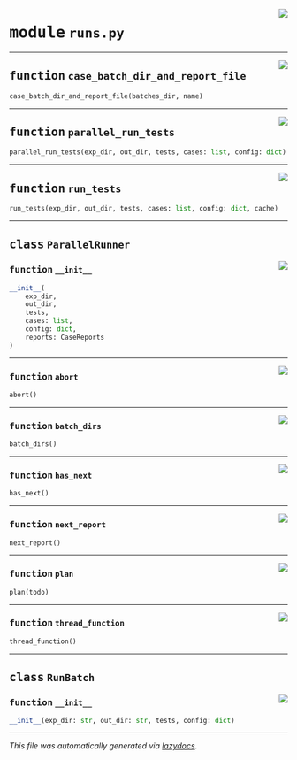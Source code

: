 <!-- markdownlint-disable -->

<a href="../booktest/runs.py#L0"><img align="right" style="float:right;" src="https://img.shields.io/badge/-source-cccccc?style=flat-square"></a>

# <kbd>module</kbd> `runs.py`





---

<a href="../booktest/runs.py#L77"><img align="right" style="float:right;" src="https://img.shields.io/badge/-source-cccccc?style=flat-square"></a>

## <kbd>function</kbd> `case_batch_dir_and_report_file`

```python
case_batch_dir_and_report_file(batches_dir, name)
```






---

<a href="../booktest/runs.py#L244"><img align="right" style="float:right;" src="https://img.shields.io/badge/-source-cccccc?style=flat-square"></a>

## <kbd>function</kbd> `parallel_run_tests`

```python
parallel_run_tests(exp_dir, out_dir, tests, cases: list, config: dict)
```






---

<a href="../booktest/runs.py#L335"><img align="right" style="float:right;" src="https://img.shields.io/badge/-source-cccccc?style=flat-square"></a>

## <kbd>function</kbd> `run_tests`

```python
run_tests(exp_dir, out_dir, tests, cases: list, config: dict, cache)
```






---

## <kbd>class</kbd> `ParallelRunner`




<a href="../booktest/runs.py#L85"><img align="right" style="float:right;" src="https://img.shields.io/badge/-source-cccccc?style=flat-square"></a>

### <kbd>function</kbd> `__init__`

```python
__init__(
    exp_dir,
    out_dir,
    tests,
    cases: list,
    config: dict,
    reports: CaseReports
)
```








---

<a href="../booktest/runs.py#L165"><img align="right" style="float:right;" src="https://img.shields.io/badge/-source-cccccc?style=flat-square"></a>

### <kbd>function</kbd> `abort`

```python
abort()
```





---

<a href="../booktest/runs.py#L205"><img align="right" style="float:right;" src="https://img.shields.io/badge/-source-cccccc?style=flat-square"></a>

### <kbd>function</kbd> `batch_dirs`

```python
batch_dirs()
```





---

<a href="../booktest/runs.py#L211"><img align="right" style="float:right;" src="https://img.shields.io/badge/-source-cccccc?style=flat-square"></a>

### <kbd>function</kbd> `has_next`

```python
has_next()
```





---

<a href="../booktest/runs.py#L215"><img align="right" style="float:right;" src="https://img.shields.io/badge/-source-cccccc?style=flat-square"></a>

### <kbd>function</kbd> `next_report`

```python
next_report()
```





---

<a href="../booktest/runs.py#L146"><img align="right" style="float:right;" src="https://img.shields.io/badge/-source-cccccc?style=flat-square"></a>

### <kbd>function</kbd> `plan`

```python
plan(todo)
```





---

<a href="../booktest/runs.py#L169"><img align="right" style="float:right;" src="https://img.shields.io/badge/-source-cccccc?style=flat-square"></a>

### <kbd>function</kbd> `thread_function`

```python
thread_function()
```






---

## <kbd>class</kbd> `RunBatch`




<a href="../booktest/runs.py#L31"><img align="right" style="float:right;" src="https://img.shields.io/badge/-source-cccccc?style=flat-square"></a>

### <kbd>function</kbd> `__init__`

```python
__init__(exp_dir: str, out_dir: str, tests, config: dict)
```











---

_This file was automatically generated via [lazydocs](https://github.com/ml-tooling/lazydocs)._
